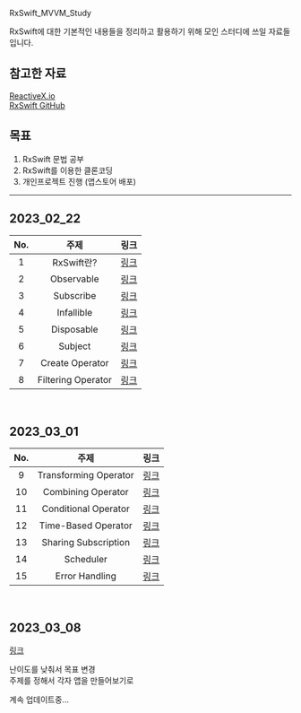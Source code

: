 RxSwift_MVVM_Study

RxSwift에 대한 기본적인 내용들을 정리하고 활용하기 위해 모인 스터디에 쓰일 자료들 입니다.

## 참고한 자료

[ReactiveX.io](reactivex.io)<br/>
[RxSwift GitHub](https://github.com/ReactiveX/RxSwift)<br/>

## 목표

1. RxSwift 문법 공부
2. RxSwift를 이용한 클론코딩
3. 개인프로젝트 진행 (앱스토어 배포)

---

## 2023_02_22

|No.|주제|링크|
|:--:|:--:|:--:|
|1|RxSwift란?|[링크](https://github.com/gkals4417/RxSwift_MVVM_Study/tree/main/2023_02_22/01_RxSwift/01_RxSwift.md)|
|2|Observable|[링크](https://github.com/gkals4417/RxSwift_MVVM_Study/tree/main/2023_02_22/02_Observable/02_Observable.md)|
|3|Subscribe|[링크](https://github.com/gkals4417/RxSwift_MVVM_Study/tree/main/2023_02_22/03_Subscribe/03_Subscribe.md)|
|4|Infallible|[링크](https://github.com/gkals4417/RxSwift_MVVM_Study/tree/main/2023_02_22/04_Infallible/04_Infallible.md)|
|5|Disposable|[링크](https://github.com/gkals4417/RxSwift_MVVM_Study/tree/main/2023_02_22/05_Disposable/05_Disposable.md)|
|6|Subject|[링크](https://github.com/gkals4417/RxSwift_MVVM_Study/tree/main/2023_02_22/06_Subject/06_Subject.md)|
|7|Create Operator|[링크](https://github.com/gkals4417/RxSwift_MVVM_Study/tree/main/2023_02_22/07_Create_Operator/07_Create_Operator.md)|
|8|Filtering Operator|[링크](https://github.com/gkals4417/RxSwift_MVVM_Study/blob/main/2023_02_22/08_Filtering_Operator/08_Filtering_Operator.md)|
<br/>

## 2023_03_01
|No.|주제|링크|
|:--:|:--:|:--:|
|9|Transforming Operator|[링크](https://github.com/gkals4417/RxSwift_MVVM_Study/blob/main/2023_03_01/09_Transforming_Operator/09_Transforming_Operator.md)|
|10|Combining Operator|[링크](https://github.com/gkals4417/RxSwift_MVVM_Study/blob/main/2023_03_01/10_Combining_Operator/10_Combining_Operator.md)|
|11|Conditional Operator|[링크](https://github.com/gkals4417/RxSwift_MVVM_Study/blob/main/2023_03_01/11_Conditional_Operator/11_Conditional_Operator.md)|
|12|Time-Based Operator|[링크](https://github.com/gkals4417/RxSwift_MVVM_Study/blob/main/2023_03_01/12_Time-Based_Operator/12_Time-Based_Operator.md)|
|13|Sharing Subscription|[링크](https://github.com/gkals4417/RxSwift_MVVM_Study/blob/main/2023_03_01/13_Sharing_Subscription/13_Sharing_Subscription.md)|
|14|Scheduler|[링크](https://github.com/gkals4417/RxSwift_MVVM_Study/blob/main/2023_03_01/14_Scheduler/14_Scheduler.md)|
|15|Error Handling|[링크](https://github.com/gkals4417/RxSwift_MVVM_Study/blob/main/2023_03_01/15_Error_Handling/15_Error_Handling.md)|
<br/>

## 2023_03_08
[링크](https://github.com/gkals4417/RxSwift_MVVM_Study/blob/main/2023_03_08/README.md)

난이도를 낮춰서 목표 변경<br/>
주제를 정해서 각자 앱을 만들어보기로<br/>

계속 업데이트중...<br/>

